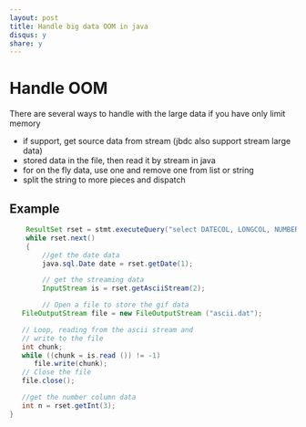 ```yaml
---
layout: post
title: Handle big data OOM in java
disqus: y
share: y
---
```


Handle OOM
==========
There are several ways to handle with the large data if you have only limit memory
+ if support, get source data from stream (jbdc also support stream large data)
+ stored data in the file, then read it by stream in java
+ for on the fly data, use one and remove one from list or string
+ split the string to more pieces and dispatch

Example
------------
```java
	ResultSet rset = stmt.executeQuery("select DATECOL, LONGCOL, NUMBERCOL from TABLE");
	while rset.next()
	{
		//get the date data
		java.sql.Date date = rset.getDate(1);

		// get the streaming data
		InputStream is = rset.getAsciiStream(2); 

		// Open a file to store the gif data
   FileOutputStream file = new FileOutputStream ("ascii.dat");

   // Loop, reading from the ascii stream and 
   // write to the file
   int chunk;
   while ((chunk = is.read ()) != -1)
      file.write(chunk);
   // Close the file
   file.close();

   //get the number column data
   int n = rset.getInt(3);  
}
```
